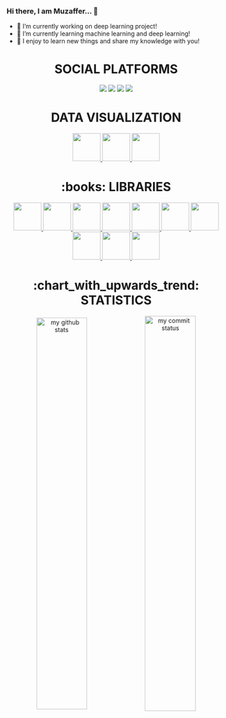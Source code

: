 ### Hi there, I am Muzaffer... 👋
- 🔭 I’m currently working on deep learning project!
- 🌱 I’m currently learning machine learning and deep learning!
- 💬 I enjoy to learn new things and share my knowledge with you!
<div> <h1 align="center"> SOCIAL PLATFORMS </h1> 
<p align="center">
<a href="https://www.linkedin.com/in/muzaffer-misirci/"/><img src="https://img.shields.io/badge/linkedin-%230077B5.svg?&style=for-the-badge&logo=linkedin&logoColor=white" /></a>
<a href="mailto:misirci.muzaffer@gmail.com"><img src="https://img.shields.io/badge/gmail-f1f2f6.svg?&style=for-the-badge&logo=gmail&logoColor=red" /></a>
<a href="https://www.kaggle.com/muzaffermisirci"><img src="https://img.shields.io/badge/Kaggle-20BEFF?style=for-the-badge&logo=Kaggle&logoColor=white" /></a>
<a href="https://public.tableau.com/app/profile/muzaffer8570"><img src="https://img.shields.io/badge/Tableau-E97627?style=for-the-badge&logo=Tableau&logoColor=white" /></a>
</p></div>
<div align="center"> <h1 align="center"> DATA VISUALIZATION </h1> </div>
<p align="center">
<a href="#" target="_blank"> <img src="https://user-images.githubusercontent.com/77216571/170836163-6c30efea-f581-4c59-be1a-001dc2f6b226.png" height="64"/> </a> 
<a href="#" target="_blank"> <img src="https://user-images.githubusercontent.com/77216571/170836119-adaf498b-6fcc-445e-9b02-13f6b8c81083.png" height="64"/> </a>    
<a href="#" target="_blank"> <img src="https://user-images.githubusercontent.com/77216571/170836261-be24f2cf-6523-4c40-8e53-8d3a31e6bd1b.png" height="64"/> </a>  

<div align="center"> <h1 align="center">:books: LIBRARIES </h1> </div>
<p align="center">
<a href="#" target="_blank"> <img src="https://user-images.githubusercontent.com/77216571/170836708-1c35d5b0-0923-4dbe-8a3c-935c26729d0e.png" height="64"/> </a> 
<a href="#" target="_blank"> <img src="https://user-images.githubusercontent.com/77216571/170836707-06b82b8a-a87e-410e-85fc-9a1ba9eeb4d4.png" height="64"/> </a> 
<a href="#" target="_blank"> <img src="https://user-images.githubusercontent.com/77216571/170836706-d8abf746-075b-4a1d-8581-efdabe223708.png" height="64"/> </a>   
<a href="#" target="_blank"> <img src="https://user-images.githubusercontent.com/77216571/170836706-d8abf746-075b-4a1d-8581-efdabe223708.png" height="64"/> </a> 
<a href="#" target="_blank"> <img src="https://user-images.githubusercontent.com/77216571/170836705-c37d8fa6-8091-41d5-9c6f-28842201f2e2.png" height="64"/> </a> 
<a href="#" target="_blank"> <img src="https://user-images.githubusercontent.com/77216571/170836699-f60c2960-8549-4960-b446-34d2650e358e.png" height="64"/> </a> 
<a href="#" target="_blank"> <img src="https://user-images.githubusercontent.com/77216571/170836703-e8bb3329-a70e-4d8a-886e-8e3f8eccdb3d.png" height="64"/> </a> 
<a href="#" target="_blank"> <img src="https://user-images.githubusercontent.com/77216571/170836702-1f7ac525-b230-4094-be81-f276470c3e68.png" height="64"/> </a> 
<a href="#" target="_blank"> <img src="https://user-images.githubusercontent.com/77216571/170836709-f01aa597-972e-4c0c-8c52-d9ac4b5a096e.png" height="64"/> </a> 
<a href="#" target="_blank"> <img src="https://user-images.githubusercontent.com/77216571/170836710-2eac3219-3431-430a-b042-e557062c8be3.png" height="64"/> </a>    
</p>
<div align="center"> <h1 align="center"> :chart_with_upwards_trend: STATISTICS </h1> </div>
<p align="center">
<img align="center" src="https://github-readme-stats.vercel.app/api?username=mmisirci&count_private=true&theme=algolia&show_icons=true&hide_border=true" alt="my github stats" width="48%"/>&nbsp;
<img align="center" src="https://github-readme-streak-stats.herokuapp.com/?user=mmisirci&theme=algolia" alt="my commit status" width="48.2%"/>
</p>
<!--
**MMisirci/MMisirci** is a ✨ _special_ ✨ repository because its `README.md` (this file) appears on your GitHub profile.

Here are some ideas to get you started:

- 🔭 I’m currently working on ...
- 🌱 I’m currently learning ...
- 👯 I’m looking to collaborate on ...
- 🤔 I’m looking for help with ...
- 💬 Ask me about ...
- 📫 How to reach me: ...
- 😄 Pronouns: ...
- ⚡ Fun fact: ...


-->


